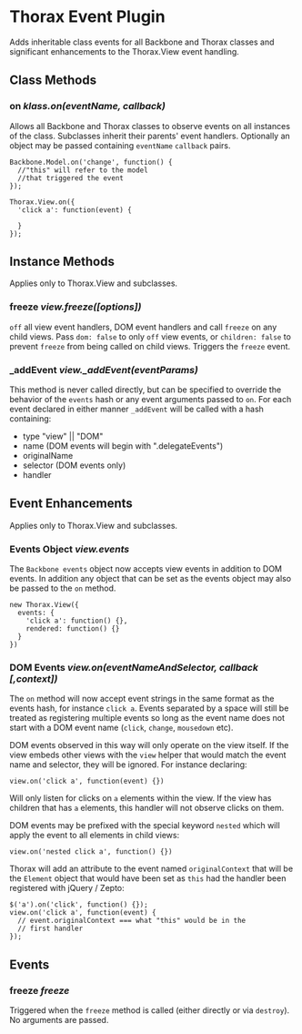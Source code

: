 Thorax Event Plugin
===================
Adds inheritable class events for all Backbone and Thorax classes and significant enhancements to the Thorax.View event handling. 

## Class Methods

### on *klass.on(eventName, callback)*

Allows all Backbone and Thorax classes to observe events on all instances of the class. Subclasses inherit their parents' event handlers. Optionally an object may be passed containing `eventName` `callback` pairs.

    Backbone.Model.on('change', function() {
      //"this" will refer to the model
      //that triggered the event
    });

    Thorax.View.on({
      'click a': function(event) {

      }
    });

## Instance Methods

Applies only to Thorax.View and subclasses.

### freeze *view.freeze([options])*

`off` all view event handlers, DOM event handlers and call `freeze` on any child views. Pass `dom: false` to only `off` view events, or `children: false` to prevent `freeze` from being called on child views. Triggers the `freeze` event.

### _addEvent *view._addEvent(eventParams)*

This method is never called directly, but can be specified to override the behavior of the `events` hash or any event arguments passed to `on`. For each event declared in either manner `_addEvent` will be called with a hash containing:

- type "view" || "DOM"
- name (DOM events will begin with ".delegateEvents")
- originalName
- selector (DOM events only)
- handler

## Event Enhancements

Applies only to Thorax.View and subclasses.

### Events Object *view.events*

The `Backbone events` object now accepts view events in addition to DOM events. In addition any object that can be set as the events object may also be passed to the `on` method.

    new Thorax.View({
      events: {
        'click a': function() {},
        rendered: function() {}
      }
    })

### DOM Events *view.on(eventNameAndSelector, callback [,context])*

The `on` method will now accept event strings in the same format as the events hash, for instance `click a`. Events separated by a space will still be treated as registering multiple events so long as the event name does not start with a DOM event name (`click`, `change`, `mousedown` etc).

DOM events observed in this way will only operate on the view itself. If the view embeds other views with the `view` helper that would match the event name and selector, they will be ignored. For instance declaring:

    view.on('click a', function(event) {})

Will only listen for clicks on `a` elements within the view. If the view has children that has `a` elements, this handler will not observe clicks on them.

DOM events may be prefixed with the special keyword `nested` which will apply the event to all elements in child views:

    view.on('nested click a', function() {})

Thorax will add an attribute to the event named `originalContext` that will be the `Element` object that would have been set as `this` had the handler been registered with jQuery / Zepto:

    $('a').on('click', function() {});
    view.on('click a', function(event) {
      // event.originalContext === what "this" would be in the
      // first handler
    });

## Events

### freeze *freeze*

Triggered when the `freeze` method is called (either directly or via `destroy`). No arguments are passed.